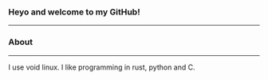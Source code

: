 ### Heyo and welcome to my GitHub!
---
### About<br />
 --- 
I use void linux. I like programming in rust, python and C. 
